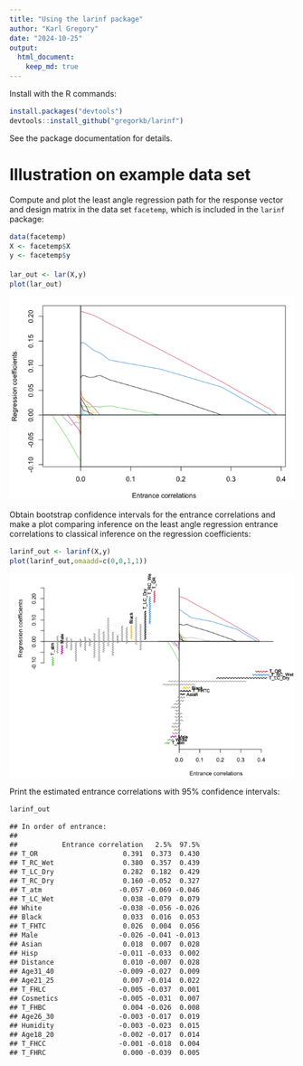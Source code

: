 ```yaml
---
title: "Using the larinf package"
author: "Karl Gregory"
date: "2024-10-25"
output: 
  html_document:
    keep_md: true
---
```




Install with the R commands:





``` r
install.packages("devtools")
devtools::install_github("gregorkb/larinf")
```

See the package documentation for details. 

# Illustration on example data set

Compute and plot the least angle regression path for the response vector and design matrix in the data set `facetemp`, which is included in the `larinf` package:


``` r
data(facetemp)
X <- facetemp$X
y <- facetemp$y

lar_out <- lar(X,y)
plot(lar_out)
```

![](README_files/figure-html/lar-1.png)<!-- -->


Obtain bootstrap confidence intervals for the entrance correlations and make a plot comparing inference on the least angle regression entrance correlations to classical inference on the regression coefficients:

``` r
larinf_out <- larinf(X,y)
plot(larinf_out,omaadd=c(0,0,1,1))
```

![](README_files/figure-html/larinf-1.png)<!-- -->


Print the estimated entrance correlations with 95\% confidence intervals:

``` r
larinf_out
```

```
## In order of entrance:
## 
##           Entrance correlation   2.5%  97.5%
## T_OR                     0.391  0.373  0.430
## T_RC_Wet                 0.380  0.357  0.439
## T_LC_Dry                 0.282  0.182  0.429
## T_RC_Dry                 0.160 -0.052  0.327
## T_atm                   -0.057 -0.069 -0.046
## T_LC_Wet                 0.038 -0.079  0.079
## White                   -0.038 -0.056 -0.026
## Black                    0.033  0.016  0.053
## T_FHTC                   0.026  0.004  0.056
## Male                    -0.026 -0.041 -0.013
## Asian                    0.018  0.007  0.028
## Hisp                    -0.011 -0.033  0.002
## Distance                 0.010 -0.007  0.028
## Age31_40                -0.009 -0.027  0.009
## Age21_25                 0.007 -0.014  0.022
## T_FHLC                  -0.005 -0.037  0.001
## Cosmetics               -0.005 -0.031  0.007
## T_FHBC                   0.004 -0.026  0.008
## Age26_30                -0.003 -0.017  0.019
## Humidity                -0.003 -0.023  0.015
## Age18_20                -0.002 -0.017  0.014
## T_FHCC                  -0.001 -0.018  0.004
## T_FHRC                   0.000 -0.039  0.005
```

